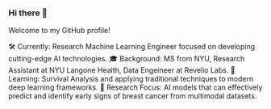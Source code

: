 ### Hi there 👋

Welcome to my GitHub profile!

🛠️ Currently: Research Machine Learning Engineer focused on developing cutting-edge AI technologies.
🎓 Background: MS from NYU, Research Assistant at NYU Langone Health, Data Engeineer at Revelio Labs. 
🌱 Learning:  Survival Analysis and applying traditional techniques to modern deep learning frameworks. 
🔭 Research Focus: AI models that can effectively predict and identify early signs of breast cancer from multimodal datasets.

